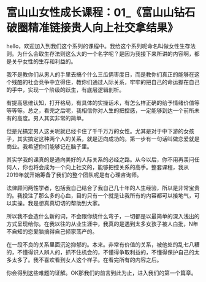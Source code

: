 # 富山山女性成长课程：01_《富山山钻石破圈精准链接贵人向上社交拿结果》

hello，欢迎加入到我们这个系列的课程中。我给这个系列呢命名叫做女性生存法则。为什么会取生存法则这么大的一个名字呢？是因为我接下来所讲的内容啊，都是关乎女性的生存和利益的。

我不是教你们从男人的手里去搞个什么三瓜俩枣度日，而是教你们真正的能够在这个残酷的社会竞争中立得住，教你们通过人际关系，牢牢的把自己的命运握在自己的手中，实现一个阶级的跃生，有底层逻辑剖析。

有提高思维认知，打开格局，有具体的实操话术，有怎么样正确的给予情绪价值等等等等。总之，看完之后呢，我相信你对人生的把控感，一定能够到达一个前所未有的高度。男人其实非常的简单。

但是光搞定男人这关呢就已经卡住了千千万万的女性。尤其是对于中下游的女孩子，其实搞定这种两个人的关系，就是迈向成功的。第一步有一句话叫做恋爱就是商业。我希望你们能够记在脑子里。

其实学我的课真的是通向美好的人际关系的必经之路。从今以后，你不用再羡问任何人，你也将会成为一个向上社交的，能够把控关系的高手。整套课程，我从2019年就开始筹备了我们的整个团队呢是有心理咨询师。

法律顾问两性学者，包括我自己结合了我自己几十年的人生经验，所以是非常宝贵的。我投注了那么多的心血，目的只有一个就是让我所有的内容都可以接地气，可以实操。我是想真真切切的帮助到大家。

所以我不会造什么新的词，不会跟你绕什么弯子，一切都是以最简单的深入浅出的方式呈现给你。在我以往的从业生涯中，我真的是遇到太多女孩子被人白批，N年不自知的恋爱脑搞得自己倾家荡产的。

在一段不良的关系里面沉沦抑郁的。本来。非常有价值的关系，被他处的乱七八糟的，不懂得识人辨人的，抓不住机会的，不懂得争取利益的，不懂得保护自己的太多太多了。我不喜欢看到女人这个样子。在看完所有的内容之后。

你会得到这些难题的证解。OK那我们的前言到此为止，进入我们的第一个篇章。